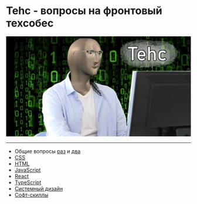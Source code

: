 # Tehc - вопросы на фронтовый техсобес

<img src="https://github.com/fr4nki/tehc/blob/main/assets/image.jpg?raw=true" alt="Tehc logo" />

---

- Общие вопросы [раз]('./questions/coding) и [два]('./questions/common)
- [CSS]('./questions/css)
- [HTML]('./questions/html)
- [JavaScript]('./questions/js)
- [React]('./questions/react)
- [TypeScript]('./questions/typescript)
- [Системный дизайн]('./questions/sys_design)
- [Софт-скиллы]('./questions/softskills)
